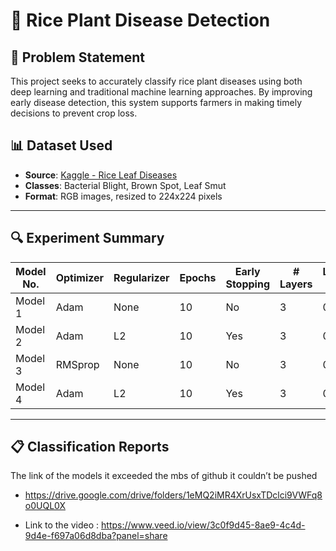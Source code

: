 # 🌾 Rice Plant Disease Detection

## 📌 Problem Statement
This project seeks to accurately classify rice plant diseases using both deep learning and traditional machine learning approaches. By improving early disease detection, this system supports farmers in making timely decisions to prevent crop loss.

## 📊 Dataset Used
- **Source**: [Kaggle - Rice Leaf Diseases](https://www.kaggle.com/datasets/minhhuy2810/rice-leaf-diseases)
- **Classes**: Bacterial Blight, Brown Spot, Leaf Smut
- **Format**: RGB images, resized to 224x224 pixels

---

## 🔍 Experiment Summary
| Model No. | Optimizer | Regularizer | Epochs | Early Stopping | # Layers | Learning Rate | Accuracy | F1 Score | Recall | Precision |
| --------- | --------- | ----------- | ------ | -------------- | -------- | ------------- | -------- | -------- | ------ | --------- |
| Model 1   | Adam      | None        | 10     | No             | 3        | 0.001         | 0.32     | 0.32     | 0.32   | 0.32      |
| Model 2   | Adam      | L2          | 10     | Yes            | 3        | 0.001         | 0.34     | 0.34     | 0.34   | 0.34      |
| Model 3   | RMSprop   | None        | 10     | No             | 3        | 0.001         | 0.31     | 0.31     | 0.31   | 0.31      |
| Model 4   | Adam      | L2          | 10     | Yes            | 3        | 0.0005        | 0.33     | 0.33     | 0.33   | 0.33      |

---

## 📋 Classification Reports
The link of the models it exceeded the mbs of github it couldn’t be pushed 

- https://drive.google.com/drive/folders/1eMQ2iMR4XrUsxTDclci9VWFq8o0UQL0X

- Link to the video : https://www.veed.io/view/3c0f9d45-8ae9-4c4d-9d4e-f697a06d8dba?panel=share

